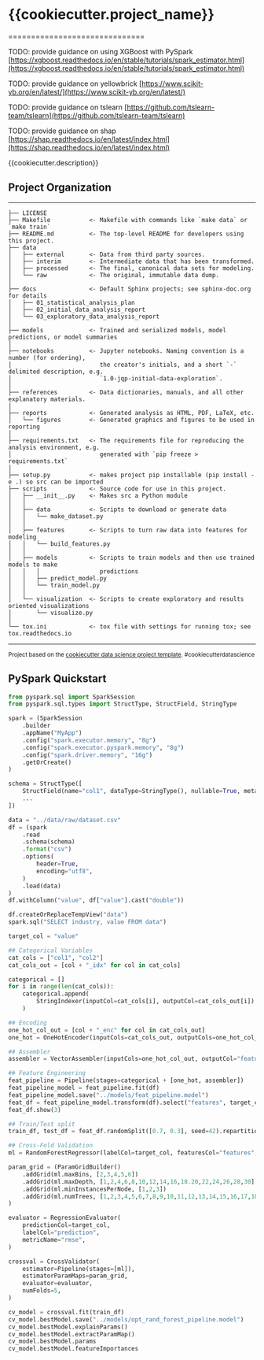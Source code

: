 # {{cookiecutter.project_name}}

==============================

TODO: provide guidance on using XGBoost with PySpark
[https://xgboost.readthedocs.io/en/stable/tutorials/spark_estimator.html](https://xgboost.readthedocs.io/en/stable/tutorials/spark_estimator.html)

TODO: provide guidance on yellowbrick
[https://www.scikit-yb.org/en/latest/](https://www.scikit-yb.org/en/latest/)

TODO: provide guidance on tslearn
[https://github.com/tslearn-team/tslearn](https://github.com/tslearn-team/tslearn)

TODO: provide guidance on shap
[https://shap.readthedocs.io/en/latest/index.html](https://shap.readthedocs.io/en/latest/index.html)

{{cookiecutter.description}}

## Project Organization

------------

    ├── LICENSE
    ├── Makefile           <- Makefile with commands like `make data` or `make train`
    ├── README.md          <- The top-level README for developers using this project.
    ├── data
    │   ├── external       <- Data from third party sources.
    │   ├── interim        <- Intermediate data that has been transformed.
    │   ├── processed      <- The final, canonical data sets for modeling.
    │   └── raw            <- The original, immutable data dump.
    │
    ├── docs               <- Default Sphinx projects; see sphinx-doc.org for details
    │   ├── 01_statistical_analysis_plan 
    │   ├── 02_initial_data_analysis_report
    │   └── 03_exploratory_data_analysis_report
    │
    ├── models             <- Trained and serialized models, model predictions, or model summaries
    │
    ├── notebooks          <- Jupyter notebooks. Naming convention is a number (for ordering),
    │                         the creator's initials, and a short `-` delimited description, e.g.
    │                         `1.0-jqp-initial-data-exploration`.
    │
    ├── references         <- Data dictionaries, manuals, and all other explanatory materials.
    │
    ├── reports            <- Generated analysis as HTML, PDF, LaTeX, etc.
    │   └── figures        <- Generated graphics and figures to be used in reporting
    │
    ├── requirements.txt   <- The requirements file for reproducing the analysis environment, e.g.
    │                         generated with `pip freeze > requirements.txt`
    │
    ├── setup.py           <- makes project pip installable (pip install -e .) so src can be imported
    ├── scripts            <- Source code for use in this project.
    │   ├── __init__.py    <- Makes src a Python module
    │   │
    │   ├── data           <- Scripts to download or generate data
    │   │   └── make_dataset.py
    │   │
    │   ├── features       <- Scripts to turn raw data into features for modeling
    │   │   └── build_features.py
    │   │
    │   ├── models         <- Scripts to train models and then use trained models to make
    │   │   │                 predictions
    │   │   ├── predict_model.py
    │   │   └── train_model.py
    │   │
    │   └── visualization  <- Scripts to create exploratory and results oriented visualizations
    │       └── visualize.py
    │
    └── tox.ini            <- tox file with settings for running tox; see tox.readthedocs.io

--------

<p><small>Project based on the <a target="_blank" href="https://drivendata.github.io/cookiecutter-data-science/">cookiecutter data science project template</a>. #cookiecutterdatascience</small></p>

## PySpark Quickstart

```python
from pyspark.sql import SparkSession
from pyspark.sql.types import StructType, StructField, StringType

spark = (SparkSession
    .builder
    .appName("MyApp")
    .config("spark.executor.memory", "8g")
    .config("spark.executor.pyspark.memory", "8g")
    .config("spark.driver.memory", "16g")
    .getOrCreate()
)

schema = StructType([
    StructField(name="col1", dataType=StringType(), nullable=True, metadata=None),
    ...
])

data = "../data/raw/dataset.csv"
df = (spark
    .read
    .schema(schema)
    .format("csv")
    .options(
        header=True,
        encoding="utf8",
    )
    .load(data)
)
df.withColumn("value", df["value"].cast("double"))

df.createOrReplaceTempView("data")
spark.sql("SELECT industry, value FROM data")

target_col = "value"

## Categorical Variables
cat_cols = ["col1", "col2"]
cat_cols_out = [col + "_idx" for col in cat_cols]

categorical = []
for i in range(len(cat_cols)):
    categorical.append(
        StringIndexer(inputCol=cat_cols[i], outputCol=cat_cols_out[i])
    )

## Encoding
one_hot_col_out = [col + "_enc" for col in cat_cols_out]
one_hot = OneHotEncoder(inputCols=cat_cols_out, outputCols=one_hot_col_out)

## Assembler
assembler = VectorAssembler(inputCols=one_hot_col_out, outputCol="features")

## Feature Engineering
feat_pipeline = Pipeline(stages=categorical + [one_hot, assembler])
feat_pipeline_model = feat_pipeline.fit(df)
feat_pipeline_model.save("../models/feat_pipeline.model")
feat_df = feat_pipeline_model.transform(df).select("features", target_col)
feat_df.show(3)

## Train/Test split
train_df, test_df = feat_df.randomSplit([0.7, 0.3], seed=42).repartition(48)

## Cross-Fold Validation
ml = RandomForestRegressor(labelCol=target_col, featuresCol="features", seed=42)

param_grid = (ParamGridBuilder()
    .addGrid(ml.maxBins, [2,3,4,5,6])
    .addGrid(ml.maxDepth, [1,2,4,6,8,10,12,14,16,18.20,22,24,26,28,30])
    .addGrid(ml.minInstancesPerNode, [1,2,3])
    .addGrid(ml.numTrees, [1,2,3,4,5,6,7,8,9,10,11,12,13,14,15,16,17,18,19,20])
)

evaluator = RegressionEvaluator(
    predictionCol=target_col,
    labelCol="prediction",
    metricName="rmse",
)

crossval = CrossValidator(
    estimator=Pipeline(stages=[ml]),
    estimatorParamMaps=param_grid,
    evaluator=evaluator,
    numFolds=5,
)

cv_model = crossval.fit(train_df)
cv_model.bestModel.save("../models/opt_rand_forest_pipeline.model")
cv_model.bestModel.explainParams()
cv_model.bestModel.extractParamMap()
cv_model.bestModel.params
cv_model.bestModel.featureImportances
```
